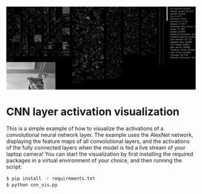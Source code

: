 ![Example of CNN layer activation visualization](https://raw.githubusercontent.com/andropar/cnnvis/master/example.png)

# CNN layer activation visualization

This is a simple example of how to visualize the activations of a convolutional neural network layer. The example uses the AlexNet network, displaying the feature maps of all convolutional layers, and the activations of the fully connected layers when the model is fed a live stream of your laptop camera! You can start the visualization by first installing the required packages in a virtual environment of your choice, and then running the script:

``` bash
$ pip install -r requirements.txt
$ python cnn_vis.py
```